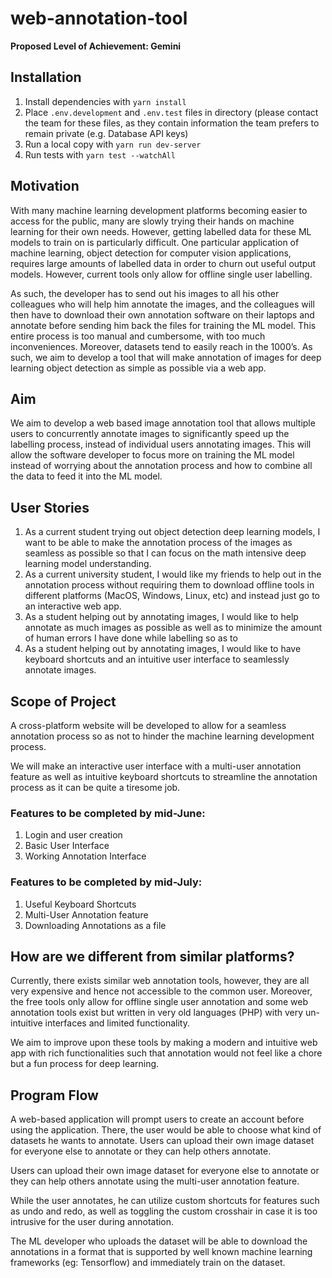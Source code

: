 # web-annotation-tool
**Proposed Level of Achievement: Gemini**

## Installation
1. Install dependencies with ```yarn install```
1. Place ```.env.development``` and ```.env.test``` files in directory (please contact the team for these files, as they contain information the team prefers to remain private (e.g. Database API keys)
1. Run a local copy with ```yarn run dev-server```
1. Run tests with ```yarn test --watchAll```

## Motivation
With many machine learning development platforms becoming easier to access for the public, many are slowly trying their hands on machine learning for their own needs. However, getting labelled data for these ML models to train on is particularly difficult. One particular application of machine learning, object detection for computer vision applications, requires large amounts of labelled data in order to churn out useful output models. However, current tools only allow for offline single user labelling. 

As such, the developer has to send out his images to all his other colleagues who will help him annotate the images, and the colleagues will then have to download their own annotation software on their laptops and annotate before sending him back the files for training the ML model. This entire process is too manual and cumbersome, with too much inconveniences. Moreover, datasets tend to easily reach in the 1000’s. As such, we aim to develop a tool that will make annotation of images for deep learning object detection as simple as possible via a web app. 

## Aim
We aim to develop a web based image annotation tool that allows multiple users to concurrently annotate images to significantly speed up the labelling process, instead of individual users annotating images. This will allow the software developer to focus more on training the ML model instead of worrying about the annotation process and how to combine all the data to feed it into the ML model.

## User Stories
1. As a current student trying out object detection deep learning models, I want to be able to make the annotation process of the images as seamless as possible so that I can focus on the math intensive deep learning model understanding.
1. As a current university student, I would like my friends to help out in the annotation process without requiring them to download offline tools in different platforms (MacOS, Windows, Linux, etc) and instead just go to an interactive web app.
1. As a student helping out by annotating images, I would like to help annotate as much images as possible as well as to minimize the amount of human errors I have done while labelling so as to 
1. As a student helping out by annotating images, I would like to have keyboard shortcuts and an intuitive user interface to seamlessly annotate images.

## Scope of Project
A cross-platform website will be developed to allow for a seamless annotation process so as not to hinder the machine learning development process.

We will make an interactive user interface with a multi-user annotation feature as well as intuitive keyboard shortcuts to streamline the annotation process as it can be quite a tiresome job.  

### Features to be completed by mid-June:
1. Login and user creation
1. Basic User Interface
1. Working Annotation Interface

### Features to be completed by mid-July:
1. Useful Keyboard Shortcuts
1. Multi-User Annotation feature
1. Downloading Annotations as a file

## How are we different from similar platforms?
Currently, there exists similar web annotation tools, however, they are all very expensive and hence not accessible to the common user. Moreover, the free tools only allow for offline single user annotation and some web annotation tools exist but written in very old languages (PHP) with very un-intuitive interfaces and limited functionality.

We aim to improve upon these tools by making a modern and intuitive web app with rich functionalities such that annotation would not feel like a chore but a fun process for deep learning. 

## Program Flow
A web-based application will prompt users to create an account before using the application. There, the user would be able to choose what kind of datasets he wants to annotate. Users can upload their own image dataset for everyone else to annotate or they can help others annotate.

Users can upload their own image dataset for everyone else to annotate or they can help others annotate using the multi-user annotation feature.

While the user annotates, he can utilize custom shortcuts for features such as undo and redo, as well as toggling the custom crosshair in case it is too intrusive for the user during annotation.

The ML developer who uploads the dataset will be able to download the annotations in a format that is supported by well known machine learning frameworks (eg: Tensorflow) and immediately train on the dataset.
